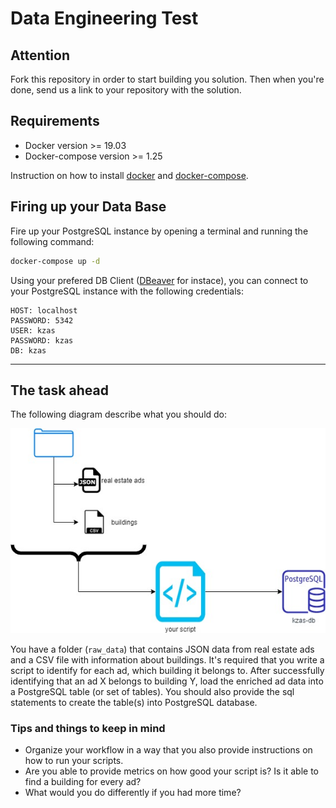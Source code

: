 # Data Engineering Test

## Attention

Fork this repository in order to start building you solution. Then when you're done, send us a link to your repository with the solution.

## Requirements

- Docker version >= 19.03
- Docker-compose version >= 1.25

Instruction on how to install [docker](https://docs.docker.com/get-docker/) and [docker-compose](https://docs.docker.com/compose/install/).


## Firing up your Data Base

Fire up your PostgreSQL instance by opening a terminal and running the following command:

```bash
docker-compose up -d 
```

Using your prefered DB Client ([DBeaver](https://dbeaver.io/) for instace), you can connect to your PostgreSQL instance with the following credentials:

```
HOST: localhost
PASSWORD: 5342
USER: kzas
PASSWORD: kzas
DB: kzas
```

---
## The task ahead

The following diagram describe what you should do:

![Diagram](./diagram.jfif)

You have a folder (`raw_data`) that contains JSON data from real estate ads and a CSV file with information about buildings. 
It's required that you write a script to identify for each ad, which building it belongs to. After successfully identifying that an ad X belongs to building Y, load the enriched ad data into a PostgreSQL table (or set of tables). 
You should also provide the sql statements to create the table(s) into PostgreSQL database.


### Tips and things to keep in mind

- Organize your workflow in a way that you also provide instructions on how to run your scripts.
- Are you able to provide metrics on how good your script is? Is it able to find a building for every ad?
- What would you do differently if you had more time?